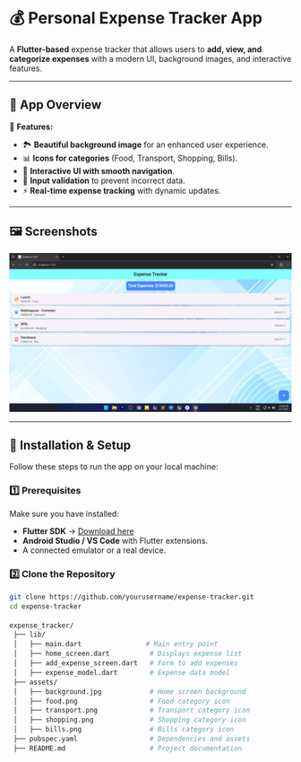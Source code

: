 # 💰 Personal Expense Tracker App

A **Flutter-based** expense tracker that allows users to **add, view, and categorize expenses** with a modern UI, background images, and interactive features.

---

## 🎨 **App Overview**

📌 **Features:**
- 🏞️ **Beautiful background image** for an enhanced user experience.
- 📊 **Icons for categories** (Food, Transport, Shopping, Bills).
- 📱 **Interactive UI with smooth navigation**.
- 🛑 **Input validation** to prevent incorrect data.
- ⚡ **Real-time expense tracking** with dynamic updates.

---

## 🖼️ **Screenshots**  
![image alt](https://github.com/PKSNSenevirathna/expense_tracker/blob/36fc987d0791859cdf5dabea2b88dc1ae8f8114e/Screenshot%20.png)

---

## 🚀 **Installation & Setup**  
Follow these steps to run the app on your local machine:

### **1️⃣ Prerequisites**
Make sure you have installed:
- **Flutter SDK** → [Download here](https://flutter.dev/docs/get-started/install)
- **Android Studio / VS Code** with Flutter extensions.
- A connected emulator or a real device.

### **2️⃣ Clone the Repository**
```bash
git clone https://github.com/yourusername/expense-tracker.git
cd expense-tracker

expense_tracker/
 ├── lib/
 │   ├── main.dart                # Main entry point
 │   ├── home_screen.dart          # Displays expense list
 │   ├── add_expense_screen.dart   # Form to add expenses
 │   ├── expense_model.dart        # Expense data model
 ├── assets/
 │   ├── background.jpg            # Home screen background
 │   ├── food.png                  # Food category icon
 │   ├── transport.png             # Transport category icon
 │   ├── shopping.png              # Shopping category icon
 │   ├── bills.png                 # Bills category icon
 ├── pubspec.yaml                  # Dependencies and assets
 ├── README.md                     # Project documentation

